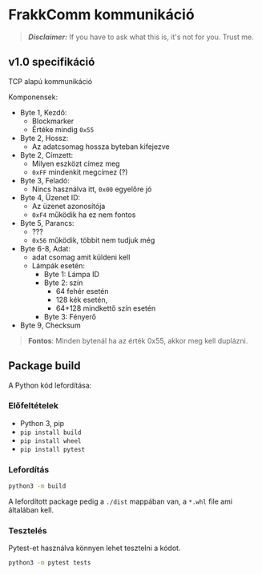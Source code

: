 # FrakkComm kommunikáció

> **_Disclaimer:_** If you have to ask what this is, it's not for you. Trust me.

## v1.0 specifikáció

TCP alapú kommunikáció

Komponensek:

- Byte 1, Kezdő:
  - Blockmarker
  - Értéke mindig `0x55`
- Byte 2, Hossz:
  - Az adatcsomag hossza byteban kifejezve
- Byte 2, Címzett:
  - Milyen eszközt címez meg
  - `0xFF` mindenkit megcímez (?)
- Byte 3, Feladó:
  - Nincs használva itt, `0x00` egyelőre jó
- Byte 4, Üzenet ID:
  - Az üzenet azonosítója
  - `0xF4` működik ha ez nem fontos
- Byte 5, Parancs:
  - ???
  - `0x56` működik, többit nem tudjuk még
- Byte 6-8, Adat:
  - adat csomag amit küldeni kell
  - Lámpák esetén:
    - Byte 1: Lámpa ID
    - Byte 2: szín
      - 64 fehér esetén
      - 128 kék esetén,
      - 64+128 mindkettő szín esetén
    - Byte 3: Fényerő
- Byte 9, Checksum

> **Fontos**: Minden bytenál ha az érték 0x55, akkor meg kell duplázni.

## Package build

A Python kód lefordítása:

### Előfeltételek

- Python 3, pip
- `pip install build`
- `pip install wheel`
- `pip install pytest`

### Lefordítás

```sh
python3 -m build
```

A lefordított package pedig a `./dist` mappában van, a `*.whl` file ami általában kell.

### Tesztelés

Pytest-et használva könnyen lehet tesztelni a kódot.

```sh
python3 -m pytest tests
```
